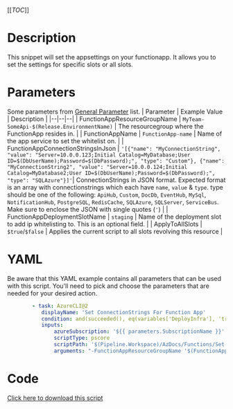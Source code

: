 [[_TOC_]]

# Description

This snippet will set the appsettings on your functionapp. It allows you to set the settings for specific slots or all slots.

# Parameters

Some parameters from [General Parameter](/Azure/Azure-CLI-Snippets) list.
| Parameter | Example Value | Description |
|--|--|--|
| FunctionAppResourceGroupName | `MyTeam-SomeApi-$(Release.EnvironmentName)` | The resourcegroup where the FunctionApp resides in. |
| FunctionAppName | `FunctionApp-name` | Name of the app service to set the whitelist on. |
| FunctionAppConnectionStringsInJson | `'[{"name": "MyConnectionString", "value": "Server=10.0.0.123;Initial Catalog=MyDatabase;User ID=$(DbUserName);Password=$(DbPassword);", "type": "Custom"}, {"name": "MyConnectionString2", "value": "Server=10.0.0.124;Initial Catalog=MyDatabase2;User ID=$(DbUserName);Password=$(DbPassword);", "type": "SQLAzure"}]'`| ConnectionStrings in JSON format. Expected format is an array with connectionstrings which each have `name`, `value` & `type`. type should be one of the following: `ApiHub`, `Custom`, `DocDb`, `EventHub`, `MySql`, `NotificationHub`, `PostgreSQL`, `RedisCache`, `SQLAzure`, `SQLServer`, `ServiceBus`. Make sure to enclose the JSON with single quotes (`'`) |
| FunctionAppDeploymentSlotName | `staging` | Name of the deployment slot to add ip whitelisting to. This is an optional field. |
| ApplyToAllSlots | `$true`/`$false` | Applies the current script to all slots revolving this resource |

# YAML

Be aware that this YAML example contains all parameters that can be used with this script. You'll need to pick and choose the parameters that are needed for your desired action.

```yaml
        - task: AzureCLI@2
           displayName: 'Set ConnectionStrings For Function App'
           condition: and(succeeded(), eq(variables['DeployInfra'], 'true'))
           inputs:
               azureSubscription: '${{ parameters.SubscriptionName }}'
               scriptType: pscore
               scriptPath: '$(Pipeline.Workspace)/AzDocs/Functions/Set-ConnectionStrings-For-Function-App.ps1'
               arguments: "-FunctionAppResourceGroupName '$(FunctionAppResourceGroupName)' -FunctionAppName '$(FunctionAppName)' -FunctionAppConnectionStringsInJson $(FunctionAppConnectionStringsInJson) -FunctionAppDeploymentSlotName '$(FunctionAppDeploymentSlotName)' -ApplyToAllSlots $(ApplyToAllSlots)"
```

# Code

[Click here to download this script](../../../../src/App-Services/Set-ConnectionStrings-For-FunctionApp.ps1)
